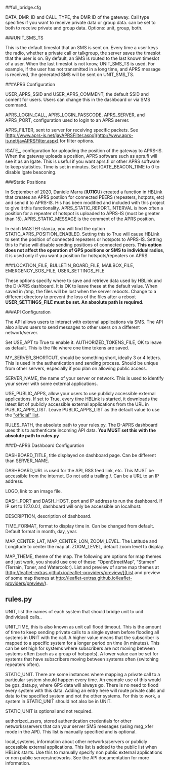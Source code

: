 
##full_bridge.cfg

DATA_DMR_ID and CALL_TYPE, the DMR ID of the gateway. Call type specifies if you want to receive private data or group data. can be set to both to receive private and group data. Options: unit, group, both.

###UNIT_SMS_TS

This is the default timeslot that an SMS is sent on. Every time a user keys the radio, whether a private call or talkgroup, the server saves the timeslot that the user is on. By default, an SMS is routed to the last known timeslot of a user. When the last timeslot is not know, UNIT_SMS_TS is used. For example, if the user has not transmitted in a long time, and APRS message is received, the generated SMS will be sent on UNIT_SMS_TS.

###APRS Configuration

USER_APRS_SSID and USER_APRS_COMMENT, the default SSID and coment for users. Users can change this in the dashboard or via SMS command.

APRS_LOGIN_CALL, APRS_LOGIN_PASSCODE, APRS_SERVER, and APRS_PORT, configuration used to login to an APRS server.

APRS_FILTER, sent to server for receiving specific packets. See [http://www.aprs-is.net/javAPRSFilter.aspx](http://www.aprs-is.net/javAPRSFilter.aspx) for filter options.

IGATE_, configuration for uploading the position of the gateway to APRS-IS. When the gateway uploads a position, APRS software such as aprs.fi will see it as an Igate. This is useful if you want aprs.fi or other APRS software to keep statistics. Time is set in minutes. Set IGATE_BEACON_TIME to 0 to disable Igate beaconing.

###Static Positions

In September of 2020, Daniele Marra (**IU7IGU**) created a function in HBLink that creates an APRS postiion for connected PEERS (repeaters, hotpots, etc) and send it to APRS-IS. His has been modified and included with this project to give it this functionality. APRS_STATIC_REPORT_INTERVAL is how often a position for a repeater of hotspot is uploaded to APRS-IS (must be greater than 15). APRS_STATIC_MESSAGE is the comment of the APRS position.

In each MASTER stanza, you will find the option STATIC_APRS_POSITION_ENABLED. Setting this to True will cause HBLink to sent the position of connected repeaters or hotspots to APRS-IS. Setting this to False will disable sending positions of connected peers. **This option does not affect the operation of GPS positions or SMS to individual radios**, it is used only if you want a position for hotspots/repeaters on APRS.

###LOCATION_FILE, BULLETIN_BOARD_FILE, MAILBOX_FILE, EMERGENCY_SOS_FILE, USER_SETTINGS_FILE

These options specify where to save and retrieve data used by HBLink and the D-APRS dashboard. It is OK to leave these at the default value. When saved in /tmp, the files will be lost when the server reboots. Change to a different directory to prevent the loss of the files after a reboot
**USER_SETTINGS_FILE must be set. An absolute path is required.**

###API Configuration

The API allows users to interact with external applications via SMS. The API also allows users to send messages to other users on a different network/server.

Set USE_APT to True to enable it.
AUTHORIZED_TOKENS_FILE, OK to leave as default. This is the file where one time tokens are saved.

MY_SERVER_SHORTCUT, should be something short, ideally 3 or 4 letters. This is used in the authentication and sending process. Should be unique from other servers, especially if you plan on allowing public access.

SERVER_NAME, the name of your server or network. This is used to identify your server with some external applications.

USE_PUBLIC_APPS, allow your users to use publicly accessible external applications. If set to True, every time HBLink is started, it downloads the latest list of publicly accessible external applications from the URL in PUBLIC_APPS_LIST. Leave PUBLIC_APPS_LIST as the default value to use the ["official" list](https://github.com/kf7eel/hblink_sms_external_apps/blob/main/public_systems.txt).

RULES_PATH, the absolute path to your rules.py. The D-APRS dashboard uses this to authenticate incoming API data. **You MUST set this with the absolute path to rules.py**

###D-APRS Dashboard Configuration

DASHBOARD_TITLE, title displayed on dashboard page. Can be different than SERVER_NAME.

DASHBOARD_URL is used for the API, RSS feed link, etc. This MUST be accessible from the internet. Do not add a trailing /. Can be a URL to an IP address.

LOGO, link to an image file.

DASH_PORT and DASH_HOST, port and IP address to run the dashboard. If IP set to 127.0.0.1, dashboard will only be accessible on localhost.

DESCRIPTION, description of dashboard.

TIME_FORMAT, format to display time in. Can be changed from default. Default format in month, day, year.

MAP_CENTER_LAT, MAP_CENTER_LON, ZOOM_LEVEL. The Latitude and Longitude to center the map at. ZOOM_LEVEL, default zoom level to display.

MAP_THEME, theme of the map. The following are options for map themes and just work, you should use one of these: “OpenStreetMap”, “Stamen” (Terrain, Toner, and Watercolor). List and preview of some map themes at [http://leaflet-extras.github.io/leaflet-providers/preview/](List and preview of some map themes at http://leaflet-extras.github.io/leaflet-providers/preview/).


## rules.py

UNIT, list the names of each system that should bridge unit to unit (individual) calls..

UNIT_TIME, this is also known as unit call flood timeout. This is the amount of time to keep sending private calls to a single system before
flooding all systems in UNIT with the call. A higher value means that the subscriber is mapped to a specific system for a longer period on time (in minutes). This can be set high for systems where subscribers are not moving between systems often (such as a group of hotspots). A lower value can be set for systems that have subscribers moving between systems often (switching repeaters often).

STATIC_UNIT. There are some instances where mapping a private call to a particular system should happen every time. An example use of this would be gps_data.py, where GPS data will always go. There is no need to flood every system with this data. Adding an entry here will route private calls and data to the specified system and not the other systems. For this to work, a system in STATIC_UNIT should not also be in UNIT.

STATIC_UNIT is optional and not required.

authorized_users, stored authentication credentials for other networks/servers that can your server SMS messages (using msg_xfer mode in the API). This list is manually specified and is optional.

local_systems, information about other networks/servers or publicly accessible external applications. This list is added to the public list when HBLink starts. Use this to manually specify non public external applications or non public servers/networks. See the API documentation for more information.
